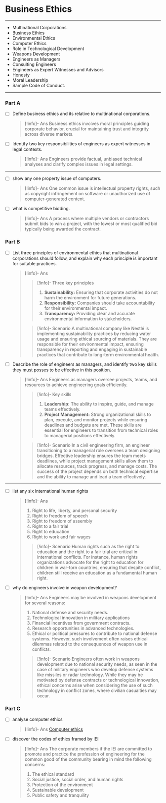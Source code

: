 # Business Ethics

---

- Multinational Corporations
- Business Ethics
- Environmental Ethics
- Computer Ethics
- Role in Technological Development
- Weapons Development
- Engineers as Managers
- Consulting Engineers
- Engineers as Expert Witnesses and Advisors
- Honesty
- Moral Leadership
- Sample Code of Conduct.

---

### Part A

- [ ] Define business ethics and its relative to multinational corporations.
  > [!info]- Ans
  > Business ethics involves moral principles guiding corporate behavior, crucial for maintaining trust and integrity across diverse markets.
- [ ] Identify two key responsibilities of engineers as expert witnesses in legal contexts.
  > [!info]- Ans
  > Engineers provide factual, unbiased technical analyses and clarify complex issues in legal settings.

---

- [ ] show any one property issue of computers.
  > [!info]- Ans
  > One common issue is intellectual property rights, such as copyright infringement on software or unauthorized use of computer-generated content.
- [ ] what is competitive bidding.
  > [!info]- Ans
  > A process where multiple vendors or contractors submit bids to win a project, with the lowest or most qualified bid typically being awarded the contract.

### Part B

- [ ] List three principles of environmental ethics that multinational corporations should follow, and explain why each principle is important for suitable practices.
  > [!info]- Ans
  >
  > > [!info]- Three key principles
  > >
  > > 1. **Sustainability:** Ensuring that corporate activities do not harm the environment for future generations.
  > > 2. **Responsibility:** Companies should take accountability for their environmental impact.
  > > 3. **Transparency:** Providing clear and accurate environmental information to stakeholders.
  >
  > > [!info]- Scenario
  > > A multinational company like Nestlé is implementing sustainability practices by reducing water usage and ensuring ethical sourcing of materials. They are responsible for their environmental impact, ensuring transparency in reporting and engaging in sustainable practices that contribute to long-term environmental health.
- [ ] Describe the role of engineers as managers, and identify two key skills they must posses to be effective in this position.
  > [!info]- Ans
  > Engineers as managers oversee projects, teams, and resources to achieve
  > engineering goals efficiently.
  >
  > > [!info]- Key skills
  > >
  > > 1. **Leadership:** The ability to inspire, guide, and manage teams effectively.
  > > 2. **Project Management:** Strong organizational skills to plan, execute, and monitor projects while ensuring deadlines and budgets are met. These skills are essential for engineers to transition from technical roles to managerial positions effectively.
  >
  > > [!info]- Scenario
  > > In a civil engineering firm, an engineer transitioning to a managerial role oversees a team designing bridges. Effective leadership ensures the team meets deadlines, while project management skills allow them to allocate resources, track progress, and manage costs. The success of the project depends on both technical expertise and the ability to manage and lead a team effectively.

---

- [ ] list any six international human rights

  > [!info]- Ans
  >
  > 1.  Right to life, liberty, and personal security
  > 2.  Right to freedom of speech
  > 3.  Right to freedom of assembly
  > 4.  Right to a fair trial
  > 5.  Right to education
  > 6.  Right to work and fair wages
  >
  > > [!info]- Scenario
  > > Human rights such as the right to education and the right to a fair trial are critical in international conflicts. For instance, human rights organizations advocate for the right to education for children in war-torn countries, ensuring that despite conflict, children still receive an education as a fundamental human right.

- [ ] why do engineers involve in weapon development?
  > [!info]- Ans
  > Engineers may be involved in weapons development for several reasons:
  >
  > 1.  National defense and security needs.
  > 2.  Technological innovation in military applications
  > 3.  Financial incentives from government contracts.
  > 4.  Research opportunities in advanced technologies.
  > 5.  Ethical or political pressures to contribute to national defense systems. However, such involvement often raises ethical dilemmas related to the consequences of weapon use in conflicts.
  >
  > > [!info]- Scenario
  > > Engineers often work in weapons development due to national security needs, as seen in the case of military engineers who develop defense systems like missiles or radar technology. While they may be motivated by defense contracts or technological innovation, ethical concerns arise when considering the use of such technology in conflict zones, where civilian casualties may occur.

### Part C

- [ ] analyse computer ethics
  > [!info]- Ans
  > [Computer ethics](https://www.geeksforgeeks.org/computer-ethics/)
- [ ] discover the codes of ethics framed by IEI
  > [!info]- Ans
  > The corporate members if the IEI are committed to promote and practice the profession of engineering for the common good of the community bearing in mind the following concerns:
  >
  > 1.  The ethical standard
  > 2.  Social justice, social order, and human rights
  > 3.  Protection of the environment
  > 4.  Sustainable development
  > 5.  Public safety and tranquility
